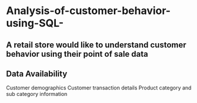 # Analysis-of-customer-behavior-using-SQL-
## A retail store would like to understand customer behavior using their point of sale data 
## Data Availability 
Customer demographics 
Customer transaction details 
Product category and sub category information 

